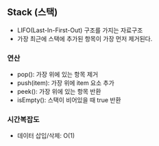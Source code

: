 ## Stack (스택)

- LIFO(Last-In-First-Out) 구조를 가지는 자료구조
- 가장 최근에 스택에 추가된 항목이 가장 먼저 제거된다.

### 연산
- pop(): 가장 위에 있는 항목 제거
- push(item): 가장 위에 item 요소 추가
- peek(): 가장 위에 있는 항목 반환
- isEmpty(): 스택이 비어있을 때 true 반환

### 시간복잡도
- 데이터 삽입/삭제: O(1)